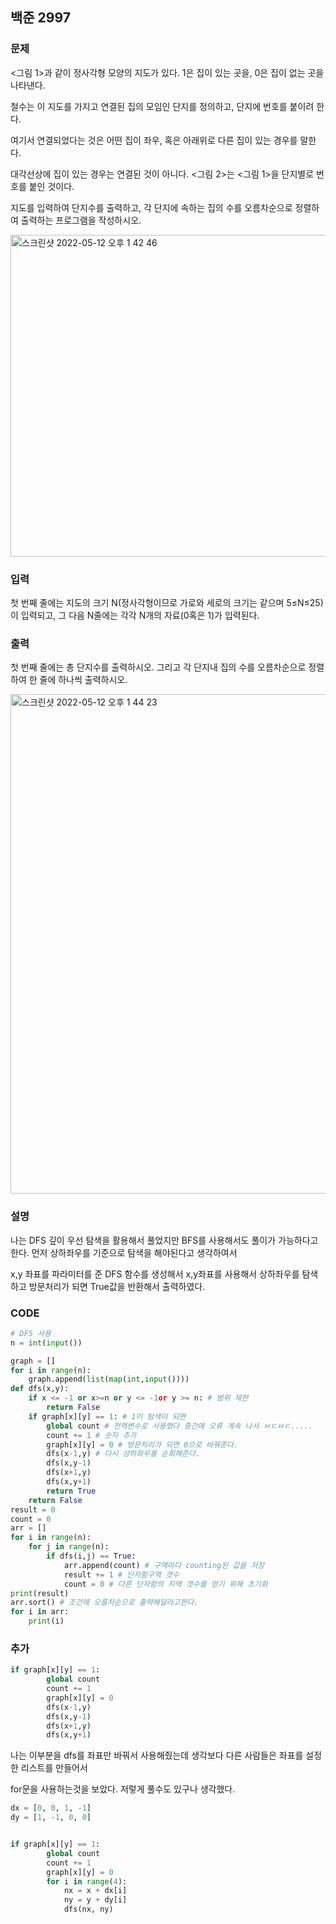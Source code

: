 ## 백준 2997


### 문제 

<그림 1>과 같이 정사각형 모양의 지도가 있다. 1은 집이 있는 곳을, 0은 집이 없는 곳을 나타낸다.

철수는 이 지도를 가지고 연결된 집의 모임인 단지를 정의하고, 단지에 번호를 붙이려 한다.

여기서 연결되었다는 것은 어떤 집이 좌우, 혹은 아래위로 다른 집이 있는 경우를 말한다.

대각선상에 집이 있는 경우는 연결된 것이 아니다. <그림 2>는 <그림 1>을 단지별로 번호를 붙인 것이다.

지도를 입력하여 단지수를 출력하고, 각 단지에 속하는 집의 수를 오름차순으로 정렬하여 출력하는 프로그램을 작성하시오.

<img width="515" alt="스크린샷 2022-05-12 오후 1 42 46" src="https://user-images.githubusercontent.com/71219602/167993544-4b247432-5f65-4f96-b03b-47d632c15216.png">


### 입력
첫 번째 줄에는 지도의 크기 N(정사각형이므로 가로와 세로의 크기는 같으며 5≤N≤25)이 입력되고, 그 다음 N줄에는 각각 N개의 자료(0혹은 1)가 입력된다.


### 출력
첫 번째 줄에는 총 단지수를 출력하시오. 그리고 각 단지내 집의 수를 오름차순으로 정렬하여 한 줄에 하나씩 출력하시오.


<img width="799" alt="스크린샷 2022-05-12 오후 1 44 23" src="https://user-images.githubusercontent.com/71219602/167993728-27614ee0-3bdb-4268-a4cf-40a34183a483.png">

### 설명

나는 DFS 깊이 우선 탐색을 활용해서 풀었지만 BFS를 사용해서도 풀이가 가능하다고 한다. 먼저 상하좌우를 기준으로 탐색을 해야된다고 생각하여서

x,y 좌표를 파라미터를 준 DFS 함수를 생성해서 x,y좌표를 사용해서 상하좌우를 탐색하고 방문처리가 되면 True값을 반환해서 출력하였다.



### CODE

``` py
# DFS 사용
n = int(input())

graph = []
for i in range(n):
    graph.append(list(map(int,input())))
def dfs(x,y):
    if x <= -1 or x>=n or y <= -1or y >= n: # 범위 제한
        return False
    if graph[x][y] == 1: # 1이 탐색이 되면
        global count # 전역변수로 사용했다 중간에 오류 계속 나서 ㅂㄷㅂㄷ.....
        count += 1 # 숫자 추가
        graph[x][y] = 0 # 방문처리가 되면 0으로 바꿔준다.
        dfs(x-1,y) # 다시 상하좌우를 순회해준다.
        dfs(x,y-1)
        dfs(x+1,y)
        dfs(x,y+1)
        return True
    return False
result = 0
count = 0
arr = []
for i in range(n):
    for j in range(n):
        if dfs(i,j) == True:
            arr.append(count) # 구역마다 counting된 값을 저장
            result += 1 # 단자함구역 갯수
            count = 0 # 다른 단자함의 지역 갯수를 얻기 위해 초기화
print(result)
arr.sort() # 조건에 오름차순으로 출력해달라고한다.
for i in arr:
    print(i)

```
### 추가

```py
if graph[x][y] == 1: 
        global count 
        count += 1 
        graph[x][y] = 0
        dfs(x-1,y)
        dfs(x,y-1)
        dfs(x+1,y)
        dfs(x,y+1)
```

나는 이부분을 dfs를 좌표만 바꿔서 사용해줬는데 생각보다 다른 사람들은 좌표를 설정한 리스트를 만들어서 

for문을 사용하는것을 보았다. 저렇게 풀수도 있구나 생각했다. 


```py
dx = [0, 0, 1, -1]
dy = [1, -1, 0, 0]


if graph[x][y] == 1:
        global count
        count += 1
        graph[x][y] = 0
        for i in range(4):
            nx = x + dx[i]
            ny = y + dy[i]
            dfs(nx, ny)
```
